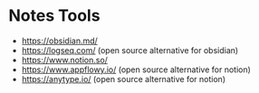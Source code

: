 # Notes Tools

* https://obsidian.md/
* https://logseq.com/ (open source alternative for obsidian)
* https://www.notion.so/
* https://www.appflowy.io/ (open source alternative for notion)
* https://anytype.io/ (open source alternative for notion)
